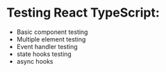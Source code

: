 # Testing React TypeScript:
- Basic component testing 
- Multiple element testing
- Event handler testing
- state hooks testing
- async hooks 
